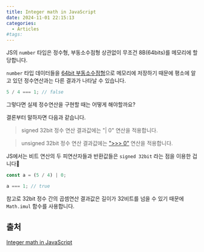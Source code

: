 ```yaml
---
title: Integer math in JavaScript
date: 2024-11-01 22:15:13
categories:
  - Articles
#tags:
---
```

JS의 `number` 타입은 정수형, 부동소수점형 상관없이 무조건 8B(64bits)를 메모리에 할당합니다.

`number` 타입 데이터들을 [64bit 부동소수점형](https://en.wikipedia.org/wiki/Double-precision_floating-point_format)으로 메모리에 저장하기 때문에 평소에 알고 있던 정수연산과는 다른 결과가 나타날 수 있습니다.

```js
5 / 4 === 1; // false
```

그렇다면 실제 정수연산을 구현할 때는 어떻게 해야할까요?

결론부터 말하자면 다음과 같습니다.

> signed 32bit 정수 연산 결과값에는 "| 0" 연산을 적용합니다.

> unsigned 32bit 정수 연산 결과값에는 [">>> 0"](https://developer.mozilla.org/en-US/docs/Web/JavaScript/Reference/Operators/Unsigned_right_shift) 연산을 적용합니다.

JS에서는 비트 연산의 두 피연산자들과 반환값들은 `signed 32bit` 라는 점을 이용한 겁니다🤨

```js
const a = (5 / 4) | 0;

a === 1; // true
```

참고로 32bit 정수 간의 곱셈연산 결과값은 길이가 32비트를 넘을 수 있기 때문에 `Math.imul` 함수를 사용합니다.

## 출처

[Integer math in JavaScript](https://james.darpinian.com/blog/integer-math-in-javascript)
